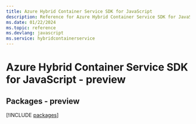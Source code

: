 ```yaml
---
title: Azure Hybrid Container Service SDK for JavaScript
description: Reference for Azure Hybrid Container Service SDK for JavaScript
ms.date: 01/22/2024
ms.topic: reference
ms.devlang: javascript
ms.service: hybridcontainerservice
---
```

# Azure Hybrid Container Service SDK for JavaScript - preview
## Packages - preview
[!INCLUDE [packages](hybrid-container-service-index.md)]